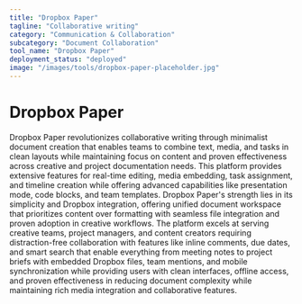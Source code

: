 ```yaml
---
title: "Dropbox Paper"
tagline: "Collaborative writing"
category: "Communication & Collaboration"
subcategory: "Document Collaboration"
tool_name: "Dropbox Paper"
deployment_status: "deployed"
image: "/images/tools/dropbox-paper-placeholder.jpg"
---
```


# Dropbox Paper

Dropbox Paper revolutionizes collaborative writing through minimalist document creation that enables teams to combine text, media, and tasks in clean layouts while maintaining focus on content and proven effectiveness across creative and project documentation needs. This platform provides extensive features for real-time editing, media embedding, task assignment, and timeline creation while offering advanced capabilities like presentation mode, code blocks, and team templates. Dropbox Paper's strength lies in its simplicity and Dropbox integration, offering unified document workspace that prioritizes content over formatting with seamless file integration and proven adoption in creative workflows. The platform excels at serving creative teams, project managers, and content creators requiring distraction-free collaboration with features like inline comments, due dates, and smart search that enable everything from meeting notes to project briefs with embedded Dropbox files, team mentions, and mobile synchronization while providing users with clean interfaces, offline access, and proven effectiveness in reducing document complexity while maintaining rich media integration and collaborative features.